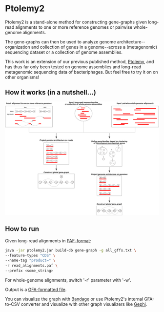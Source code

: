 # Ptolemy2

Ptolemy2 is a stand-alone method for constructing gene-graphs given
long-read alignments to one or more reference genomes or pairwise whole-genome alignments.

The gene-graphs can then be used to analyze genome architecture--organization
and collection of genes in a genome--across a (metagenomic) sequencing dataset or a collection of genome assemblies.

This work is an extension of our previous published method, [Ptolemy](https://academic.oup.com/bioinformatics/article/34/17/i732/5093246),
and has thus far only been tested on genome assemblies and long-read metagenomic sequencing data of bacteriphages. But feel free to try it on on other organisms!

## How it works (in a nutshell...)

![](/figures/ptolemy2_overview.png?raw=true)

## How to run

Given long-read alignments in [PAF-format](https://github.com/lh3/miniasm/blob/master/PAF.md):
```bash
java -jar ptolemy2.jar build-db gene-graph -g all_gffs.txt \
--feature-types "CDS" \
--name-tag "product=" \
-r read_alignments.paf \
--prefix <some_string>
```

For whole-genome alignments, switch '-r' parameter with '-w'.

Output is a [GFA-formatted file](https://github.com/GFA-spec/GFA-spec/blob/master/GFA1.md).

You can visualize the graph with [Bandage](http://rrwick.github.io/Bandage/) or use Ptolemy2's internal GFA-to-CSV converter and visualize with other
graph visualizers like [Gephi](https://gephi.org/).
